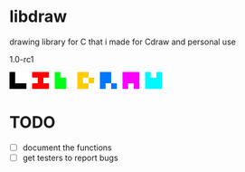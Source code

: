 # libdraw
drawing library for C that i made for Cdraw and personal use

1.0-rc1

![L I b D R A W](libdraw.png)

# TODO
- [ ] document the functions
- [ ] get testers to report bugs